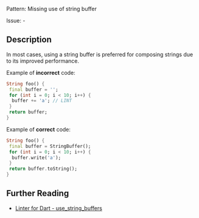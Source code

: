 Pattern: Missing use of string buffer

Issue: -

## Description

In most cases, using a string buffer is preferred for composing strings due to its improved performance.

Example of **incorrect** code:
```dart
String foo() {
 final buffer = '';
 for (int i = 0; i < 10; i++) {
  buffer += 'a'; // LINT
 }
 return buffer;
}
```

Example of **correct** code:
```dart
String foo() {
 final buffer = StringBuffer();
 for (int i = 0; i < 10; i++) {
  buffer.write('a');
 }
 return buffer.toString();
}
```

## Further Reading

* [Linter for Dart - use_string_buffers](https://dart-lang.github.io/linter/lints/use_string_buffers.html)